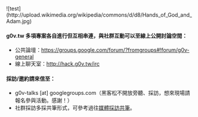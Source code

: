 <br>
![test](http://upload.wikimedia.org/wikipedia/commons/d/d8/Hands_of_God_and_Adam.jpg)

#### g0v.tw 多項專案各自進行但互相串連，與社群互動可以至線上公開討論空間：
* 公共論壇：https://groups.google.com/forum/?fromgroups#!forum/g0v-general
* 線上聊天室：http://hack.g0v.tw/irc

#### 採訪/邀約請來信至：
* g0v-talks [at] googlegroups.com（黑客松不開放旁聽、採訪，想來現場請報名參與活動。感謝！）
* 社群採訪多採共筆形式，可參考過往[媒體採訪共筆](https://g0v.hackpad.com/ep/group/FCfDxuRKD2m)。


